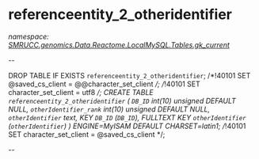 ﻿# referenceentity_2_otheridentifier
_namespace: [SMRUCC.genomics.Data.Reactome.LocalMySQL.Tables.gk_current](./index.md)_

--
 
 DROP TABLE IF EXISTS `referenceentity_2_otheridentifier`;
 /*!40101 SET @saved_cs_client = @@character_set_client */;
 /*!40101 SET character_set_client = utf8 */;
 CREATE TABLE `referenceentity_2_otheridentifier` (
 `DB_ID` int(10) unsigned DEFAULT NULL,
 `otherIdentifier_rank` int(10) unsigned DEFAULT NULL,
 `otherIdentifier` text,
 KEY `DB_ID` (`DB_ID`),
 FULLTEXT KEY `otherIdentifier` (`otherIdentifier`)
 ) ENGINE=MyISAM DEFAULT CHARSET=latin1;
 /*!40101 SET character_set_client = @saved_cs_client */;
 
 --




